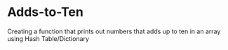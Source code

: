 # Adds-to-Ten
Creating a function that prints out numbers that adds up to ten in an array using Hash Table/Dictionary

